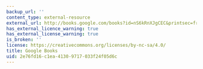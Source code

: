 ```yaml
---
backup_url: ''
content_type: external-resource
external_url: http://books.google.com/books?id=nS6kRnXJgCEC&printsec=frontcover
has_external_licence_warning: true
has_external_license_warning: true
is_broken: ''
license: https://creativecommons.org/licenses/by-nc-sa/4.0/
title: Google Books
uid: 2e76fd16-c1ea-4130-9717-033f24f05d6c
---
```

